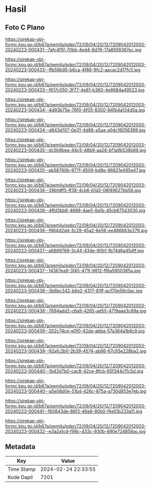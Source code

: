 # Hasil

## Foto C Plano

https://sirekap-obj-formc.kpu.go.id/b67a/pemilu/pdpr/72/09/04/20/12/7209042012003-20240223-000431--7afc4f5f-70bb-4ed4-8d76-17a8559367ec.jpg

https://sirekap-obj-formc.kpu.go.id/b67a/pemilu/pdpr/72/09/04/20/12/7209042012003-20240223-000433--ffb56b95-b6ca-4f86-9fc2-aacac2d17fc5.jpg

https://sirekap-obj-formc.kpu.go.id/b67a/pemilu/pdpr/72/09/04/20/12/7209042012003-20240223-000433--f617c050-3f77-4e81-b360-4e8684a49523.jpg

https://sirekap-obj-formc.kpu.go.id/b67a/pemilu/pdpr/72/09/04/20/12/7209042012003-20240223-000434--4d93b75e-76f0-4f05-8300-94fb4a134d0a.jpg

https://sirekap-obj-formc.kpu.go.id/b67a/pemilu/pdpr/72/09/04/20/12/7209042012003-20240223-000434--d643d107-0e31-4d88-a5aa-a0dc16056399.jpg

https://sirekap-obj-formc.kpu.go.id/b67a/pemilu/pdpr/72/09/04/20/12/7209042012003-20240223-000435--dc5b9bea-44c5-48b9-aa28-bf1a9b538b66.jpg

https://sirekap-obj-formc.kpu.go.id/b67a/pemilu/pdpr/72/09/04/20/12/7209042012003-20240223-000435--ab58760b-977f-4509-bd8e-96821e495e47.jpg

https://sirekap-obj-formc.kpu.go.id/b67a/pemilu/pdpr/72/09/04/20/12/7209042012003-20240223-000436--39bfdff5-ff38-4cb6-b1d2-08f49627bb56.jpg

https://sirekap-obj-formc.kpu.go.id/b67a/pemilu/pdpr/72/09/04/20/12/7209042012003-20240223-000436--4ffd3bb8-4698-4ae5-8a1b-45cb67543030.jpg

https://sirekap-obj-formc.kpu.go.id/b67a/pemilu/pdpr/72/09/04/20/12/7209042012003-20240223-000436--f664d2dd-3c29-45a2-8e56-ee486663e279.jpg

https://sirekap-obj-formc.kpu.go.id/b67a/pemilu/pdpr/72/09/04/20/12/7209042012003-20240223-000437--a6869769-3c44-434e-90b1-fb74d6a45dff.jpg

https://sirekap-obj-formc.kpu.go.id/b67a/pemilu/pdpr/72/09/04/20/12/7209042012003-20240223-000437--14367ea9-3f45-471f-9812-ff6a5900365a.jpg

https://sirekap-obj-formc.kpu.go.id/b67a/pemilu/pdpr/72/09/04/20/12/7209042012003-20240223-000438--3b6bc342-b6e2-4317-81ff-acf70e59c0ac.jpg

https://sirekap-obj-formc.kpu.go.id/b67a/pemilu/pdpr/72/09/04/20/12/7209042012003-20240223-000438--7694add2-c6a9-4265-ad55-4719aae3c89a.jpg

https://sirekap-obj-formc.kpu.go.id/b67a/pemilu/pdpr/72/09/04/20/12/7209042012003-20240223-000439--202c74ce-e0f0-42da-abba-57a364a1b6c9.jpg

https://sirekap-obj-formc.kpu.go.id/b67a/pemilu/pdpr/72/09/04/20/12/7209042012003-20240223-000439--92afc2b0-2b39-4574-ab86-67c93e228ba2.jpg

https://sirekap-obj-formc.kpu.go.id/b67a/pemilu/pdpr/72/09/04/20/12/7209042012003-20240223-000440--1b43d7b0-cac8-42ce-8fcb-65f344cf1c5d.jpg

https://sirekap-obj-formc.kpu.go.id/b67a/pemilu/pdpr/72/09/04/20/12/7209042012003-20240223-000440--a5e08d0e-51bd-426c-875a-a730d953e7eb.jpg

https://sirekap-obj-formc.kpu.go.id/b67a/pemilu/pdpr/72/09/04/20/12/7209042012003-20240223-000441--f60843de-86f3-46e6-80b0-f4e51b233a11.jpg

https://sirekap-obj-formc.kpu.go.id/b67a/pemilu/pdpr/72/09/04/20/12/7209042012003-20240223-000432--e3a2a1cd-f98c-433c-930b-890e724858ac.jpg


## Metadata

| Key        | Value               |
| ---------- | ------------------- |
| Time Stamp | 2024-02-24 22:33:55 |
| Kode Dapil | 7201                |



